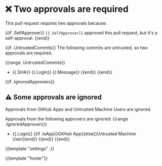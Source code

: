 # :x: Two approvals are required

This pull request requires two approvals because:

{{if .SelfApprover}}
`{{.SelfApprover}}` approved this pull request, but it's a self-approval.
{{end}}

{{if .UntrustedCommits}}
The following commits are untrusted, so two approvals are required.

{{range .UntrustedCommits}}
- {{.SHA}} {{.Login}} {{.Message}}
{{end}}
{{end}}

{{if .IgnoredApprovers}}
## :warning: Some approvals are ignored

Approvals from GitHub Apps and Untrusted Machine Users are ignored.

Approvals from the following approvers are ignored:
{{range .IgnoredApprovers}}
- {{.Login}} {{if .IsApp}}GitHub App{{else}}Untrusted Machine User{{end}}
{{end}}
{{end}}

{{template "settings" .}}

{{template "footer"}}

